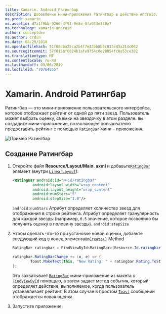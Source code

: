 ```yaml
---
title: Xamarin. Android Ратингбар
description: Добавление мини-приложения Ратингбар в действие Android.
ms.prod: xamarin
ms.assetid: d7a1f9bb-926d-4f93-9e8e-0fa933e330e7
ms.technology: xamarin-android
author: conceptdev
ms.author: crdun
ms.date: 08/29/2018
ms.openlocfilehash: 51f88dba25ca2b4f7e33bb8b5c813c43a214c062
ms.sourcegitcommit: 57f815bf0024b1afe9754c0e28054fc0a53ce302
ms.translationtype: MT
ms.contentlocale: ru-RU
ms.lasthandoff: 09/06/2019
ms.locfileid: "70764855"
---
```

# <a name="xamarinandroid-ratingbar"></a>Xamarin. Android Ратингбар

Ратингбар — это мини-приложение пользовательского интерфейса, которое отображает рейтинг от одной до пяти звезд. Пользователь может выбрать оценку, съемки на звездочку в этом разделе. вы создадите мини-приложение, позволяющее пользователю предоставить рейтинг с помощью [`RatingBar`](xref:Android.Widget.RatingBar) мини – приложения.

![Пример Ратингбар](ratingbar-images/01-ratingbar.png)

## <a name="creating-a-ratingbar"></a>Создание Ратингбар

1. Откройте файл **Resource/Layout/Main. axml** и добавьте[`RatingBar`](xref:Android.Widget.RatingBar)
   элемент (внутри [`LinearLayout`](xref:Android.Widget.LinearLayout)):

   ```xml
   <RatingBar android:id="@+id/ratingbar"
            android:layout_width="wrap_content"
            android:layout_height="wrap_content"
            android:numStars="5"
            android:stepSize="1.0"/>
   ```

   `android:numStars` Атрибут определяет количество звезд для отображения в строке рейтинга. Атрибут определяет гранулярность для каждой звезды (например, `0.5` значение, которое позволило бы получить оценку в половину звезды). `android:stepSize`

2. Чтобы сделать что-то при установке новой оценки, добавьте следующий код в конец элемента[`OnCreate()`](xref:Android.App.Activity.OnCreate*)
   Method

    ```csharp
    RatingBar ratingbar = FindViewById<RatingBar>(Resource.Id.ratingbar);

    ratingbar.RatingBarChange += (o, e) => {
            Toast.MakeText(this, "New Rating: " + ratingbar.Rating.ToString (), ToastLength.Short).Show ();
    };
    ```

    Это захватывает [`RatingBar`](xref:Android.Widget.RatingBar) мини-приложение из макета с [`FindViewById`](xref:Android.App.Activity.FindViewById*) помощью, а затем задает метод события, который определяет действие, выполняемое, когда пользователь устанавливает рейтинг. В этом случае в простом [`Toast`](xref:Android.Widget.Toast) сообщении отображается новая оценка.

3. Запустите приложение.
